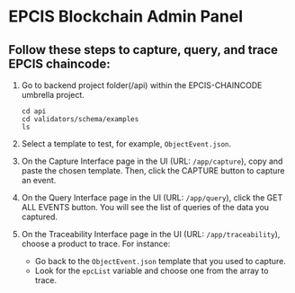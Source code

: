# EPCIS Blockchain Admin Panel

## Follow these steps to capture, query, and trace EPCIS chaincode:

1. Go to backend project folder(/api) within the EPCIS-CHAINCODE umbrella project.

    ```
    cd api
    cd validators/schema/examples
    ls
    ```

2. Select a template to test, for example, `ObjectEvent.json`.

3. On the Capture Interface page in the UI (URL: `/app/capture`), copy and paste the chosen template. Then, click the CAPTURE button to capture an event.

4. On the Query Interface page in the UI (URL: `/app/query`), click the GET ALL EVENTS button. You will see the list of queries of the data you captured.

5. On the Traceability Interface page in the UI (URL: `/app/traceability`), choose a product to trace. For instance:
   - Go back to the `ObjectEvent.json` template that you used to capture.
   - Look for the `epcList` variable and choose one from the array to trace.
